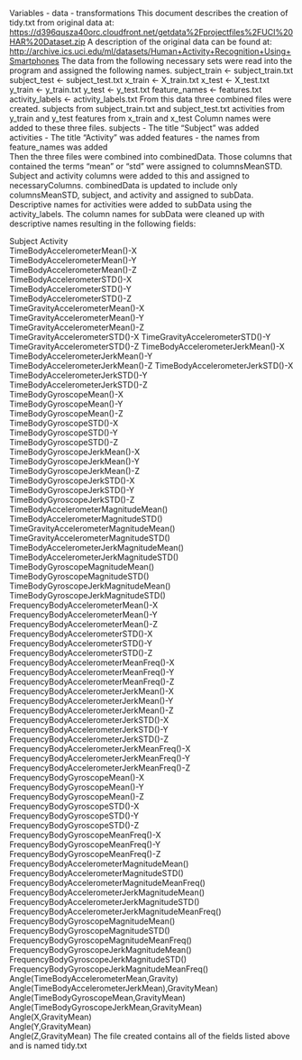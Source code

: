 Variables - data - transformations
This document describes the creation of tidy.txt from original data at:  https://d396qusza40orc.cloudfront.net/getdata%2Fprojectfiles%2FUCI%20HAR%20Dataset.zip 
A description of the original data can be found at:  http://archive.ics.uci.edu/ml/datasets/Human+Activity+Recognition+Using+Smartphones 
The data from the following necessary sets were read into the program and assigned the following names.
	subject_train <- subject_train.txt		
	subject_test <- subject_test.txt
	x_train <- X_train.txt
	x_test <- X_test.txt
	y_train <- y_train.txt
	y_test <- y_test.txt
	feature_names <- features.txt
	activity_labels <- activity_labels.txt
From this data three combined files were created.
	subjects from subject_train.txt and subject_test.txt
	activities from y_train and y_test
	features from x_train and x_test
Column names were added to these three files.
	subjects - The title “Subject” was added
	activities - The title “Activity” was added
	features - the names from feature_names was added	
Then the three files were combined into combinedData.
Those columns that contained the terms “mean” or “std” were assigned to columnsMeanSTD.
	Subject and activity columns were added to this and assigned to necessaryColumns.
	combinedData is updated to include only columnsMeanSTD, subject, and activity and assigned to subData.
Descriptive names for activities were added to subData using the activity_labels.
The column names for subData were cleaned up with descriptive names resulting in the following fields:

Subject	
Activity	
TimeBodyAccelerometerMean()-X	
TimeBodyAccelerometerMean()-Y	
TimeBodyAccelerometerMean()-Z	
TimeBodyAccelerometerSTD()-X	
TimeBodyAccelerometerSTD()-Y	
TimeBodyAccelerometerSTD()-Z	
TimeGravityAccelerometerMean()-X	
TimeGravityAccelerometerMean()-Y	
TimeGravityAccelerometerMean()-Z	
TimeGravityAccelerometerSTD()-X	
TimeGravityAccelerometerSTD()-Y	
TimeGravityAccelerometerSTD()-Z	
TimeBodyAccelerometerJerkMean()-X	
TimeBodyAccelerometerJerkMean()-Y	
TimeBodyAccelerometerJerkMean()-Z
TimeBodyAccelerometerJerkSTD()-X	
TimeBodyAccelerometerJerkSTD()-Y	
TimeBodyAccelerometerJerkSTD()-Z	
TimeBodyGyroscopeMean()-X	
TimeBodyGyroscopeMean()-Y	
TimeBodyGyroscopeMean()-Z	
TimeBodyGyroscopeSTD()-X	
TimeBodyGyroscopeSTD()-Y	
TimeBodyGyroscopeSTD()-Z	
TimeBodyGyroscopeJerkMean()-X	
TimeBodyGyroscopeJerkMean()-Y	
TimeBodyGyroscopeJerkMean()-Z	
TimeBodyGyroscopeJerkSTD()-X	
TimeBodyGyroscopeJerkSTD()-Y	
TimeBodyGyroscopeJerkSTD()-Z	
TimeBodyAccelerometerMagnitudeMean()	
TimeBodyAccelerometerMagnitudeSTD()	
TimeGravityAccelerometerMagnitudeMean()	
TimeGravityAccelerometerMagnitudeSTD()	
TimeBodyAccelerometerJerkMagnitudeMean()	
TimeBodyAccelerometerJerkMagnitudeSTD()	
TimeBodyGyroscopeMagnitudeMean()	
TimeBodyGyroscopeMagnitudeSTD()	
TimeBodyGyroscopeJerkMagnitudeMean()	
TimeBodyGyroscopeJerkMagnitudeSTD()	
FrequencyBodyAccelerometerMean()-X	
FrequencyBodyAccelerometerMean()-Y	
FrequencyBodyAccelerometerMean()-Z	
FrequencyBodyAccelerometerSTD()-X	
FrequencyBodyAccelerometerSTD()-Y	
FrequencyBodyAccelerometerSTD()-Z	
FrequencyBodyAccelerometerMeanFreq()-X	
FrequencyBodyAccelerometerMeanFreq()-Y	
FrequencyBodyAccelerometerMeanFreq()-Z	
FrequencyBodyAccelerometerJerkMean()-X	
FrequencyBodyAccelerometerJerkMean()-Y	
FrequencyBodyAccelerometerJerkMean()-Z	
FrequencyBodyAccelerometerJerkSTD()-X	
FrequencyBodyAccelerometerJerkSTD()-Y	
FrequencyBodyAccelerometerJerkSTD()-Z	
FrequencyBodyAccelerometerJerkMeanFreq()-X	
FrequencyBodyAccelerometerJerkMeanFreq()-Y	
FrequencyBodyAccelerometerJerkMeanFreq()-Z	
FrequencyBodyGyroscopeMean()-X	
FrequencyBodyGyroscopeMean()-Y	
FrequencyBodyGyroscopeMean()-Z	
FrequencyBodyGyroscopeSTD()-X	
FrequencyBodyGyroscopeSTD()-Y	
FrequencyBodyGyroscopeSTD()-Z	
FrequencyBodyGyroscopeMeanFreq()-X	
FrequencyBodyGyroscopeMeanFreq()-Y	
FrequencyBodyGyroscopeMeanFreq()-Z	
FrequencyBodyAccelerometerMagnitudeMean()	
FrequencyBodyAccelerometerMagnitudeSTD()	
FrequencyBodyAccelerometerMagnitudeMeanFreq()	
FrequencyBodyAccelerometerJerkMagnitudeMean()	
FrequencyBodyAccelerometerJerkMagnitudeSTD()	
FrequencyBodyAccelerometerJerkMagnitudeMeanFreq()	
FrequencyBodyGyroscopeMagnitudeMean()	
FrequencyBodyGyroscopeMagnitudeSTD()	
FrequencyBodyGyroscopeMagnitudeMeanFreq()	
FrequencyBodyGyroscopeJerkMagnitudeMean()	
FrequencyBodyGyroscopeJerkMagnitudeSTD()	
FrequencyBodyGyroscopeJerkMagnitudeMeanFreq()	
Angle(TimeBodyAccelerometerMean,Gravity)	
Angle(TimeBodyAccelerometerJerkMean),GravityMean)	
Angle(TimeBodyGyroscopeMean,GravityMean)	
Angle(TimeBodyGyroscopeJerkMean,GravityMean)	
Angle(X,GravityMean)	
Angle(Y,GravityMean)	
Angle(Z,GravityMean)
The file created contains all of the fields listed above and is named tidy.txt
